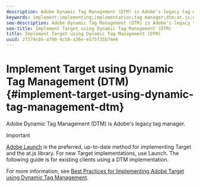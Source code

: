 ```yaml
---
description: Adobe Dynamic Tag Management (DTM) is Adobe's legacy tag manager.
keywords: implement;implementing;implementation;tag manager;dtm;at.js;dynamic tag management
seo-description: Adobe Dynamic Tag Management (DTM) is Adobe's legacy tag manager.
seo-title: Implement Target using Dynamic Tag Management (DTM)
title: Implement Target using Dynamic Tag Management (DTM)
uuid: 27374cb5-a700-4c50-a36e-e575f35b74e6
---
```


# Implement Target using Dynamic Tag Management (DTM){#implement-target-using-dynamic-tag-management-dtm}

Adobe Dynamic Tag Management (DTM) is Adobe's legacy tag manager.

>[!IMPORTANT]
>
>[Adobe Launch](../../../c-implementing-target/c-implementing-target-for-client-side-web/how-to-deployatjs/cmp-implementing-target-using-adobe-launch.md#topic_5234DDAEB0834333BD6BA1B05892FC25) is the preferred, up-to-date method for implementing Target and the at.js library. For new Target implementations, use Launch. The following guide is for existing clients using a DTM implementation.

For more information, see [Best Practices for Implementing Adobe Target using Dynamic Tag Management](https://docs.adobe.com/content/help/en/dtm/implementing/overview.html). 
